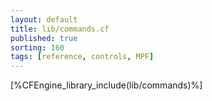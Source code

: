```yaml
---
layout: default
title: lib/commands.cf
published: true
sorting: 160
tags: [reference, controls, MPF]
---
```


[%CFEngine_library_include(lib/commands)%]
